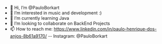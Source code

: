 - 👋 Hi, I’m @PauloBorkart
- 👀 I’m interested in music and development :)
- 🌱 I’m currently learning Java
- 💞️ I’m looking to collaborate on BackEnd Projects
- 📫 How to reach me: https://www.linkedin.com/in/paulo-henrique-dos-anjos-8b61a9170/    --    Instagram: @PauloBorkart

<!---
Borkaart/Borkaart is a ✨ special ✨ repository because its `README.md` (this file) appears on your GitHub profile.
You can click the Preview link to take a look at your changes.
--->
